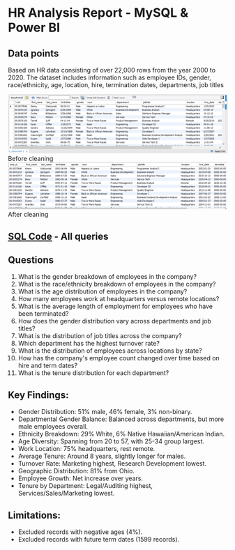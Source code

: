 # HR Analysis Report - MySQL & Power BI

## Data points
Based on HR data consisting of over 22,000 rows from the year 2000 to 2020. 
The dataset includes information such as employee IDs, gender, race/ethnicity, age, location, hire, termination dates, departments, job titles

![Before](https://github.com/zukui1984/hr_analysis_data/blob/master/images/before_cleaning.png) Before cleaning
![After](https://github.com/zukui1984/hr_analysis_data/blob/master/images/after_cleaning.png) After cleaning

## [SQL Code](https://github.com/zukui1984/hr_analysis_data/blob/master/hr_data.sql) - All queries



## Questions
1. What is the gender breakdown of employees in the company?
2. What is the race/ethnicity breakdown of employees in the company?
3. What is the age distribution of employees in the company?
4. How many employees work at headquarters versus remote locations?
5. What is the average length of employment for employees who have been terminated?
6. How does the gender distribution vary across departments and job titles?
7. What is the distribution of job titles across the company?
8. Which department has the highest turnover rate?
9. What is the distribution of employees across locations by state?
10. How has the company's employee count changed over time based on hire and term dates?
11. What is the tenure distribution for each department?

## Key Findings:
- Gender Distribution: 51% male, 46% female, 3% non-binary.
- Departmental Gender Balance: Balanced across departments, but more male employees overall.
- Ethnicity Breakdown: 29% White, 6% Native Hawaiian/American Indian.
- Age Diversity: Spanning from 20 to 57, with 25-34 group largest.
- Work Location: 75% headquarters, rest remote.
- Average Tenure: Around 8 years, slightly longer for males.
- Turnover Rate: Marketing highest, Research Development lowest.
- Geographic Distribution: 81% from Ohio.
- Employee Growth: Net increase over years.
- Tenure by Department: Legal/Auditing highest, Services/Sales/Marketing lowest.

## Limitations:
- Excluded records with negative ages (4%).
- Excluded records with future term dates (1599 records).
